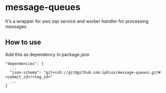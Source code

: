 # message-queues

It's a wrapper for aws sqs service and worker handler for processing messages

## How to use
Add this as dependency in package.json

```
"dependencies": {
  ...
  "json-schema": "git+ssh://git@github.com:iphios/message-queues.git#<commit_id>/<tag_id>"
  ...
}
```